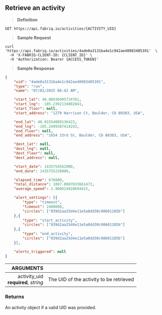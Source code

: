 ## Retrieve an activity

> **Definition**

```text
GET https://api.fabriq.io/activities/{ACTIVITY_UID}
```

> **Sample Request**

```shell
curl 'https://api.fabriq.io/activities/4ade0a3131ba4e1c942ae40983405391'  \
  -H 'X-FABRIQ-CLIENT-ID: {CLIENT_ID}' \
  -H 'Authorization: Bearer {ACCESS_TOKEN}'
```

> **Sample Response**

```json
{
    "uid": "4ade0a3131ba4e1c942ae40983405391",
    "type": "run",
    "name": "07/01/2015 06:42 AM",

    "start_lat": 40.00930405724701,
    "start_lng": -105.2392134802841,
    "start_floor": null,
    "start_address": "1279 Harrison Ct, Boulder, CO 80303, USA",

    "end_lat": 40.01554089136423,
    "end_lng": -105.2499387414243,
    "end_floor": null,
    "end_address": "1654 33rd St, Boulder, CO 80303, USA",

    "dest_lat": null,
    "dest_lng": null,
    "dest_floor": null,
    "dest_address": null,

    "start_date": 1435754562000,
    "end_date": 1435755238000,

    "elapsed_time": 676000,
    "total_distance": 1897.0087033661473,
    "average_speed": 2.900624928694415,

    "alert_settings": [{
        "type": "timeout",
        "timeout": 2400000,
        "circles": ["039d2aa25d4e11e5a0dd38c98601185b"]
    },{
        "type": "start_activity",
        "circles": ["039d2aa25d4e11e5a0dd38c98601185b"]
    },{
        "type": "end_activity",
        "circles": ["039d2aa25d4e11e5a0dd38c98601185b"]
    }],

    "alerts_triggered": null
}
```

ARGUMENTS  ||
---------: | -----------
activity_uid<br>**required**, *string*  | The UID of the activity to be retrieved


### Returns
An activity object if a valid UID was provided.
